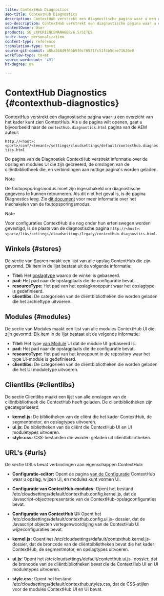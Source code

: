 ```yaml
---
title: ContextHub Diagnostics
seo-title: ContextHub Diagnostics
description: ContextHub verstrekt een diagnostische pagina waar u een overzicht van het kader ContextHub kunt zien
seo-description: ContextHub verstrekt een diagnostische pagina waar u een overzicht van het kader ContextHub kunt zien
contentOwner: User
products: SG_EXPERIENCEMANAGER/6.5/SITES
topic-tags: personalization
content-type: reference
translation-type: tm+mt
source-git-commit: a8ba56849f6bb9f0cf6571fc51f4b5cae71620e0
workflow-type: tm+mt
source-wordcount: '491'
ht-degree: 0%

---
```



# ContextHub Diagnostics {#contexthub-diagnostics}

ContextHub verstrekt een diagnostische pagina waar u een overzicht van het kader kunt zien ContextHub. Als u de pagina wilt openen, gaat u bijvoorbeeld naar de `contexthub.diagnostics.html` pagina van de AEM auteur:

`http://<host>:<port>/conf/<tenant>/settings/cloudsettings/default/contexthub.diagnostics.html`

De pagina van de Diagnostiek ContextHub verstrekt informatie over de opslag en modules UI die zijn gecreeerd, de omslagen van de cliëntbibliotheek die, en verbindingen aan nuttige pagina&#39;s worden geladen.

>[!NOTE]
>
>De foutopsporingsmodus moet zijn ingeschakeld om diagnostische gegevens te kunnen retourneren. Als dit niet het geval is, is de pagina Diagnostics leeg. Zie [dit document](ch-configuring.md#debugging-contexthub) voor meer informatie over het inschakelen van de foutopsporingsmodus.

>[!NOTE]
>
>Voor configuraties ContextHub die nog onder hun erfeniswegen worden gevestigd, is de plaats van de diagnostische pagina `http://<host>:<port>/libs/settings/cloudsettings/legacy/contexthub.diagnostics.html`.

## Winkels {#stores}

De sectie van Sporen maakt een lijst van alle opslag ContextHub die zijn gevormd. Elk item in de lijst bestaat uit de volgende informatie:

* **Titel:** Het [opslagtype](/help/sites-developing/ch-samplestores.md) waarop de winkel is gebaseerd.
* **pad:** Het pad naar de opslagplaats die de configuratie bevat.
* **resourceType:** Het pad van het opslagknooppunt waar het opslagtype is gedefinieerd.
* **clientlibs:** De categorieën van de cliëntbibliotheken die worden geladen die het archieftype uitvoeren.

## Modules {#modules}

De sectie van Modules maakt een lijst van alle modules ContextHub UI die zijn gevormd. Elk item in de lijst bestaat uit de volgende informatie:

* **Titel:** Het type [van Module](/help/sites-developing/ch-samplemodules.md) UI dat de module UI gebaseerd is.
* **pad:** Het pad naar de opslagplaats die de configuratie bevat.
* **resourceType:** Het pad van het knooppunt in de repository waar het type UI-module is gedefinieerd.
* **clientlibs:** De categorieën van de cliëntbibliotheken die worden geladen die het UI moduletype uitvoeren.

## Clientlibs {#clientlibs}

De sectie Clientlibs maakt een lijst van alle omslagen van de cliëntbibliotheek die ContextHub heeft geladen. De clientbibliotheken zijn gecategoriseerd:

* **kernel.js:** De bibliotheken van de cliënt die het kader ContextHub, de segmentmotor, en opslagtypes uitvoeren.
* **ui.js:** De bibliotheken van de cliënt die ContextHub UI en UI moduletypes uitvoeren.
* **style.css:** CSS-bestanden die worden geladen uit clientbibliotheken.

## URL&#39;s {#urls}

De sectie URLs bevat verbindingen aan eigenschappen ContextHub:

* **Configuratie-editor:** Opent de pagina [van de Configuratie](ch-configuring.md) ContextHub waar u opslag, wijzen UI, en modules kunt vormen UI.

* **Configuratie van ContextHub-modules:** Opent het bestand /etc/cloudsettings/default/contexthub.config.kernel.js, dat de Javascript-objectrepresentatie van de ContextHub-opslagconfiguraties bevat.
* **Configuratie van ContextHub UI:** Opent het /etc/cloudsettings/default/contexthub.config.ui.js- dossier, dat de Javascript objecten vertegenwoordiging van de ContextHub UI wijzeconfiguraties bevat.
* **kernel.js:** Opent het /etc/cloudsettings/default/contexthub.kernel.js- dossier, dat de broncode van de cliëntbibliotheken bevat die het kader ContextHub, de segmentmotor, en opslagtypes uitvoeren.
* **ui.js:** Opent het /etc/cloudsettings/default/contexthub.ui.js- dossier, dat de broncode van de cliëntbibliotheken bevat die de ContextHub UI en UI moduletypes uitvoeren.
* **style.css:** Opent het bestand /etc/cloudsettings/default/contexthub.styles.css, dat de CSS-stijlen voor de modules ContextHub UI en UI bevat.